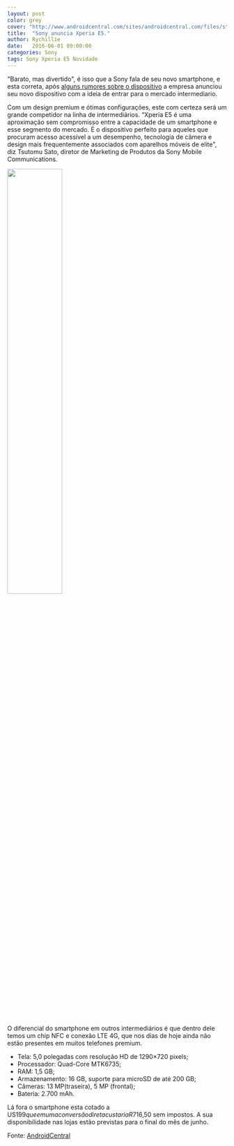 ```yaml
---
layout: post
color: grey
cover: "http://www.androidcentral.com/sites/androidcentral.com/files/styles/larger/public/article_images/2016/05/sony-xperia-e5.jpg?itok=v7c4qrzR"
title:  "Sony anuncia Xperia E5."
author: Rychillie
date:   2016-06-01 09:00:00
categories: Sony
tags: Sony Xperia E5 Novidade
---
```

"Barato, mas divertido", é isso que a Sony fala de seu novo smartphone, e esta correta, após <a href="http://okgnow.com.br/sony/2016/05/24/sony-confirma-xperia-e5-sem-querer.html.">alguns rumores sobre o dispositivo</a> a empresa anunciou seu novo dispositivo com a ideia de entrar para o mercado intermediario.

Com um design premium e ótimas configurações, este com certeza será um grande competidor na linha de intermediários. “Xperia E5 é uma aproximação sem compromisso entre a capacidade de um smartphone e esse segmento do mercado. É o dispositivo perfeito para aqueles que procuram acesso acessível a um desempenho, tecnologia de câmera e design mais frequentemente associados com aparelhos móveis de elite", diz Tsutomu Sato, diretor de Marketing de Produtos da Sony Mobile Communications.

<img src="http://www.androidcentral.com/sites/androidcentral.com/files/styles/larger/public/article_images/2016/05/sony-xperia-e5.jpg?itok=v7c4qrzR" align="middle" width="50%">

O diferencial do smartphone em outros intermediários é que dentro dele temos um chip NFC e conexão LTE 4G, que nos dias de hoje ainda não estão presentes em muitos telefones premium.

<ul>
<li>Tela: 5,0 polegadas com resolução HD de 1290×720 pixels;</li>
<li>Processador: Quad-Core MTK6735;</li>
<li>RAM: 1,5 GB;</li>
<li>Armazenamento: 16 GB, suporte para microSD de até 200 GB;</li>
<li>Câmeras: 13 MP(traseira), 5 MP (frontal);</li>
<li>Bateria: 2.700 mAh.</li>
</ul>

Lá fora o smartphone esta cotado a US$199 que em uma conversão direta custaria R$716,50 sem impostos. A sua disponibilidade nas lojas estão previstas para o final do mês de junho.


Fonte: <a href="http://www.androidcentral.com/sony-announces-affordable-yet-fun-xperia-e5">AndroidCentral</a>

<script async src="//pagead2.googlesyndication.com/pagead/js/adsbygoogle.js"></script>
<!-- Final_texto_okgnow -->
<ins class="adsbygoogle"
     style="display:block"
     data-ad-client="ca-pub-7837358846130941"
     data-ad-slot="9265933715"
     data-ad-format="auto"></ins>
<script>
(adsbygoogle = window.adsbygoogle || []).push({});
</script>
